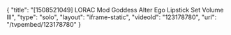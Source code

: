 {
    "title": "[1508521049] LORAC Mod Goddess Alter Ego Lipstick Set Volume III",
    "type": "solo",
    "layout": "iframe-static",
    "videoId": "123178780",
    "url": "\/tvpembed\/123178780"
}